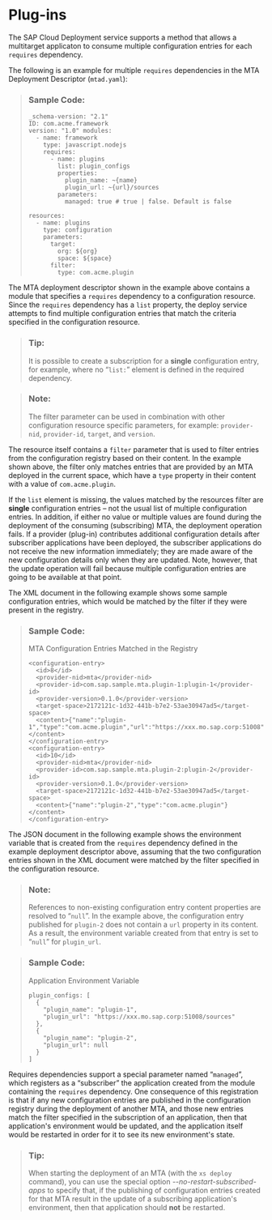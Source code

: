 <!-- loio791e17e5501849b28061718c8bec7384 -->

# Plug-ins

The SAP Cloud Deployment service supports a method that allows a multitarget applicaton to consume multiple configuration entries for each `requires` dependency.

The following is an example for multiple `requires` dependencies in the MTA Deployment Descriptor \(`mtad.yaml`\):

> ### Sample Code:  
> ```
> _schema-version: "2.1" 
> ID: com.acme.framework 
> version: "1.0" modules:
>   - name: framework 
>     type: javascript.nodejs 
>     requires: 
>       - name: plugins
>         list: plugin_configs 
>         properties: 
>           plugin_name: ~{name} 
>           plugin_url: ~{url}/sources 
>         parameters: 
>           managed: true # true | false. Default is false 
> 
> resources: 
>   - name: plugins 
>     type: configuration 
>     parameters: 
>       target: 
>         org: ${org} 
>         space: ${space} 
>       filter: 
>         type: com.acme.plugin 
> ```

The MTA deployment descriptor shown in the example above contains a module that specifies a `requires` dependency to a configuration resource. Since the `requires` dependency has a `list` property, the deploy service attempts to find multiple configuration entries that match the criteria specified in the configuration resource.

> ### Tip:  
> It is possible to create a subscription for a **single** configuration entry, for example, where no “`list:`” element is defined in the required dependency.

> ### Note:  
> The filter parameter can be used in combination with other configuration resource specific parameters, for example: `provider-nid`, `provider-id`, `target`, and `version`.

The resource itself contains a `filter` parameter that is used to filter entries from the configuration registry based on their content. In the example shown above, the filter only matches entries that are provided by an MTA deployed in the current space, which have a `type` property in their content with a value of `com.acme.plugin`.

If the `list` element is missing, the values matched by the resources filter are **single** configuration entries – not the usual list of multiple configuration entries. In addition, if either no value or multiple values are found during the deployment of the consuming \(subscribing\) MTA, the deployment operation fails. If a provider \(plug-in\) contributes additional configuration details after subscriber applications have been deployed, the subscriber applications do not receive the new information immediately; they are made aware of the new configuration details only when they are updated. Note, however, that the update operation will fail because multiple configuration entries are going to be available at that point.

The XML document in the following example shows some sample configuration entries, which would be matched by the filter if they were present in the registry.

> ### Sample Code:  
> MTA Configuration Entries Matched in the Registry
> 
> ```
> <configuration-entry>
>   <id>8</id> 
>   <provider-nid>mta</provider-nid> 
>   <provider-id>com.sap.sample.mta.plugin-1:plugin-1</provider-id> 
>   <provider-version>0.1.0</provider-version> 
>   <target-space>2172121c-1d32-441b-b7e2-53ae30947ad5</target-space> 
>   <content>{"name":"plugin-1","type":"com.acme.plugin","url":"https://xxx.mo.sap.corp:51008"}</content> 
> </configuration-entry> 
> <configuration-entry> 
>   <id>10</id> 
>   <provider-nid>mta</provider-nid> 
>   <provider-id>com.sap.sample.mta.plugin-2:plugin-2</provider-id> 
>   <provider-version>0.1.0</provider-version> 
>   <target-space>2172121c-1d32-441b-b7e2-53ae30947ad5</target-space> 
>   <content>{"name":"plugin-2","type":"com.acme.plugin"}</content> 
> </configuration-entry> 
> ```

The JSON document in the following example shows the environment variable that is created from the `requires` dependency defined in the example deployment descriptor above, assuming that the two configuration entries shown in the XML document were matched by the filter specified in the configuration resource.

> ### Note:  
> References to non-existing configuration entry content properties are resolved to “`null`”. In the example above, the configuration entry published for `plugin-2` does not contain a `url` property in its content. As a result, the environment variable created from that entry is set to “`null`” for `plugin_url`.

> ### Sample Code:  
> Application Environment Variable
> 
> ```
> plugin_configs: [ 
>   { 
>     "plugin_name": "plugin-1",  
>     "plugin_url": "https://xxx.mo.sap.corp:51008/sources"  
>   },  
>   {  
>     "plugin_name": "plugin-2",  
>     "plugin_url": null  
>   } 
> ] 
> ```

Requires dependencies support a special parameter named “`managed`”, which registers as a “subscriber” the application created from the module containing the `requires` dependency. One consequence of this registration is that if any new configuration entries are published in the configuration registry during the deployment of another MTA, and those new entries match the filter specified in the subscription of an application, then that application's environment would be updated, and the application itself would be restarted in order for it to see its new environment's state.

> ### Tip:  
> When starting the deployment of an MTA \(with the `xs deploy` command\), you can use the special option *--no-restart-subscribed-apps* to specify that, if the publishing of configuration entries created for that MTA result in the update of a subscribing application's environment, then that application should **not** be restarted.

